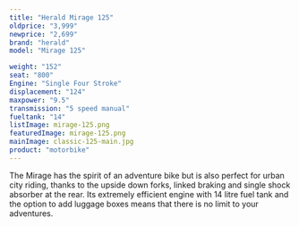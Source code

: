 ```yaml
---
title: "Herald Mirage 125"
oldprice: "3,999"
newprice: "2,699"
brand: "herald"
model: "Mirage 125"

weight: "152"
seat: "800"
Engine: "Single Four Stroke"
displacement: "124"
maxpower: "9.5"
transmission: "5 speed manual"
fueltank: "14"
listImage: mirage-125.png
featuredImage: mirage-125.png
mainImage: classic-125-main.jpg
product: "motorbike"
---
```


The Mirage has the spirit of an adventure bike but is also perfect for urban city riding, thanks to the upside down forks, linked braking and single shock absorber at the rear. Its extremely efficient engine with 14 litre fuel tank and the option to add luggage boxes means that there is no limit to your adventures.